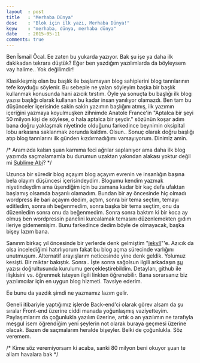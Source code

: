 ```yaml
---
layout	: post
title 	: "Merhaba Dünya"
desc	: "Blok için ilk yazı, Merhaba Dünya!"
keyw	: "merhaba, dünya, merhaba dünya"
date	: 2015-05-11
comments: true
---
```

<p class="small">
Ben İsmail Öcal. Ee zaten bu yukarda yazıyor. Bak şu işe ya daha ilk dakikadan tekrara düştük? Eğer ben yazdığım yazılımlarda da böyleysem vay halime.. Yok değilimdir!
</p>
<p class="medium">
Klasikleşmiş olan bu başlık ile başlamayan blog sahiplerini blog tanrılarının tefe koyduğu söylenir. Bu sebeple ne yalan söyleyim başka bir başlık kullanmak konusunda hani azıcık tırstım. Öyle ya sonuçta bu başlığı ilk blog yazısı başlığı olarak kullanan bu kadar insan yanılıyor olamazdı. Ben tam bu düşünceler içerisinde sakin sakin yazımın başlığını atmış, ilk yazımın içeriğini yazmaya koyulmuşken zihnimde Anatole France'in "Aptalca bir şeyi 50 milyon kişi de söylese, o hala aptalca bir şeydir." sözünün koşar adım bana doğru yaklaşmak niyetinde olduğunu farkedince beynimin oksipital lobu arkasına saklanmak zorunda kaldım. Olsun.. Sonuç olarak doğru başlığı atıp blog tanrılarını ilk günden kızdırmadığımı varsayıyorum. Dinimiz amin.
</p>
<p class="small">
/* Aramızda kalsın şuan karnıma feci ağrılar saplanıyor ama daha ilk blog yazımda saçmalamamla bu durumun uzaktan yakından alakası yoktur değil mi <a target="_blank" href="http://www.sublimetext.com/">Sublime Abi</a>? */
</p>

<p>
Uzunca bir süredir blog açayım blog açayım evrenin ve insanlığın başına bela olayım düşüncesi içerisindeydim. Blogumu kendim yazmak niyetindeydim ama üşendiğim için bu zamana kadar bir kaç defa ufaktan başlamış olsamda başarılı olamadım. Bundan bir ay öncesinde hiç olmadı wordpress ile bari açayım dedim, açtım, sonra bir tema seçtim, temayı editledim, sonra ııh beğenmedim, sonra başka bir tema seçtim, onu da düzenledim sonra onu da beğenmedim. Sonra sonra baktım ki bir koca ay olmuş ben wordpressin panelini kurcalamak temasını düzenlemekten gıdım ileriye gidememişim. Bunu farkedince dedim böyle de olmayacak, başka bişey lazım bana.
</p>

<p class="medium">
Sanırım birkaç yıl öncesinde bir yerlerde denk gelmiştim "<a href="http://jekyllrb.com/" target="_blank">jekyll</a>"'e. Azıcık da olsa incelediğimi hatırlıyorum fakat bu blog açma sürecinde varlığını unutmuşum. Alternatif arayışlarım neticesinde yine denk geldik. Yolumuz kesişti. Bir miktar bakıştık. Sonra.. İşte sonra sağolsun ilgili arkadaşın <a href="http://aristona.github.io/jekyll-ve-github-pages-kullanarak-kendi-blogumuzu-olusturmak/" target="_blank">şu</a> yazısı doğrultusunda kurulumu gerçekleştirebildim. Detayları, github ile ilişkisini vs. öğrenmek isteyen ilgili linkten öğrenebilir. Bana sorarsanız biz yazılımcılar için en uygun blog hizmeti. Tavsiye ederim.
</p>

<p class="intro">
Ee bunu da yazdık şimdi ne yazmamız lazım gelir.
</p>

<p>
Geneli itibariyle yaptığımız işlerde Back-end'ci olarak görev alsam da şu sıralar Front-end üzerine ciddi manada yoğunlaşmış vaziyetteyim. Paylaşımlarım da çoğunlukla yazılım üzerine, artık o an yazılımın ne tarafıyla meşgul isem öğrendiğim yeni şeylerin not olarak buraya geçmesi üzerine olacak. Bazen de saçmalarım heralde bişeyler. Belki de çoğunlukla. Söz veremem.
</p>

<p>/* Kime söz veremiyorsam ki acaba, sanki 80 milyon beni okuyor şuan te allam havalara bak */</p>